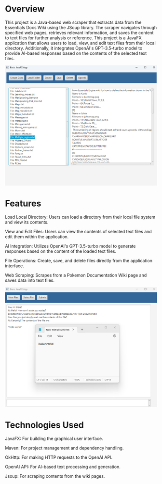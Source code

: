 # Overview 
This project is a Java-based web scraper that extracts data from the Essentials Docs Wiki using the JSoup library. 
The scraper navigates through specified web pages, retrieves relevant information, and saves the content to text files 
for further analysis or reference. This project is a JavaFX application that allows users to load, view, and edit text 
files from their local directory. Additionally, it integrates OpenAI's GPT-3.5-turbo model to provide AI-based responses
based on the contents of the selected text files.

![img_2.png](img_2.png)

# Features

Load Local Directory: Users can load a directory from their local file system and view its contents.

View and Edit Files: Users can view the contents of selected text files and edit them within the application.

AI Integration: Utilizes OpenAI's GPT-3.5-turbo model to generate responses based on the content of the loaded text files.

File Operations: Create, save, and delete files directly from the application interface.

Web Scraping: Scrapes from a Pokemon Documentation Wiki page and saves data into text files.


![img_3.png](img_3.png)

# Technologies Used

JavaFX: For building the graphical user interface.

Maven: For project management and dependency handling.

OkHttp: For making HTTP requests to the OpenAI API.

OpenAI API: For AI-based text processing and generation.

Jsoup: For scraping contents from the wiki pages.